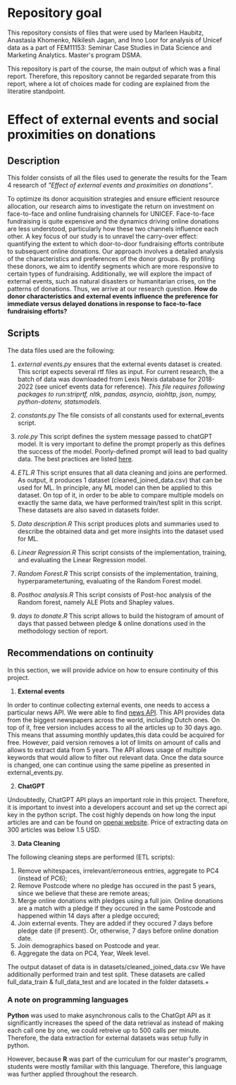 # Repository goal
This repository consists of files that were used by Marleen Haubitz, Anastasia Khomenko, Nikilesh Jagan, and Inno Loor for analysis of Unicef data as a part of FEM11153: Seminar Case Studies in Data Science and Marketing Analytics. Master's program DSMA.

This repository is part of the course, the main output of which was a final report. Therefore, this repository cannot be regarded separate from this report, where a lot of choices made for coding are explained from the literatire standpoint.

# Effect of external events and social proximities on donations

## Description

This folder consists of all the files used to generate the results for the Team 4 research of _"Effect of external events and proximities on donations"_. 

To optimize its donor acquisition strategies and ensure efficient resource allocation, our research aims to investigate the return on investment on face-to-face and online fundraising channels for UNICEF. Face-to-face fundraising is quite expensive and the dynamics driving online donations are less understood, particularly how these two channels influence each other. A key focus of our study is to unravel the carry-over effect: quantifying the extent to which door-to-door fundraising efforts contribute to subsequent online donations. 
Our approach involves a detailed analysis of the characteristics and preferences of the donor groups. By profiling these donors, we aim to identify segments which are more responsive to certain types of fundraising. Additionally, we will explore the impact of external events, such as natural disasters or humanitarian crises, on the patterns of donations. Thus, we arrive at our research question.
**How do donor characteristics and external events influence the preference for immediate versus delayed donations in response to face-to-face fundraising efforts?**


## Scripts

The data files used are the following:

1. _external events.py_ ensures that the external events dataset is created. This script expects several rtf files as input. For current research, the a batch of data was downloaded from Lexis Nexis database for 2018-2022 (see unicef events data for reference). _This file requires following packages to run:striprtf, nltk, pandas, asyncio, aiohttp, json, numpy, python-dotenv, statsmodels_. 

2. _constants.py_ The file consists of all constants used for external_events script.

3. _role.py_ This script defines the system message passed to chatGPT model. It is very important to define the prompt properly as this defines the success of the model. Poorly-defined prompt will lead to bad quality data. The best practices are listed [here](https://platform.openai.com/docs/guides/prompt-engineering/strategy-write-clear-instructions).

4. _ETL.R_ This script ensures that all data cleaning and joins are performed. As output, it produces 1 dataset (cleaned_joined_data.csv) that can be used for ML. In principle, any ML model can then be applied to this dataset. On top of it, in order to be able to compare multiple models on exactly the same data, we have performed train/test split in this script. These datasets are also saved in datasets folder.

5. _Data description.R_ This script produces plots and summaries used to describe the obtained data and get more insights into the dataset used for ML.


6. _Linear Regression.R_ This script consists of the implementation, training, and evaluating the Linear Regression model.

7. _Random Forest.R_ This script consists of the implementation, training, hyperparametertuning, evaluating of the Random Forest model.

8. _Posthoc analysis.R_ This script consists of Post-hoc analysis of the Random forest, namely ALE Plots and Shapley values.

9. _days to donate.R_ This script allows to build the histogram of amount of days that passed between pledge & online donations used in the methodology section of report.

## Recommendations on continuity

In this section, we will provide advice on how to ensure continuity of this project.

1. **External events**

In order to continue collecting external events, one needs to access a particular news API. We were able to find [news API](https://newsapi.org/). This API provides data from the biggest newspapers across the world, including Dutch ones. On top of it, free version includes access to all the articles up to 30 days ago. This means that assuming monthly updates,this data could be acquired for free. However, paid version removes a lot of limits on amount of calls and allows to extract data from 5 years. The API allows usage of multiple keywords that would allow to filter out relevant data. Once the data source is changed, one can continue using the same pipeline as presented in external_events.py.

2. **ChatGPT**

Undoubtedly, ChatGPT API plays an important role in this project. Therefore, it is important to invest into a developers account and set up the correct api key in the python script. The cost highly depends on how long the input articles are and can be found on [openai website](https://openai.com/pricing). Price of extracting data on 300 articles was below 1.5 USD.

3. **Data Cleaning**

The following cleaning steps are performed (ETL scripts):

1. Remove whitespaces, irrelevant/erroneous entries, aggregate to PC4 (instead of PC6);
2. Remove Postcode where no pledge has occured in the past 5 years, since we believe that these are remote areas;
3. Merge online donations with pledges using a full join. Online donations are a match with a pledge if they occured in the same Postcode and happened within 14 days after a pledge occured;
4. Join external events. They are added if they occured 7 days before pledge date (if present). Or, otherwise, 7 days before online donation date.
5. Join demographics based on Postcode and year.
6. Aggregate the data on PC4, Year, Week level. 

The output dataset of data is in datasets/cleaned_joined_data.csv
We have additionally performed train and test split. These datasets are called full_data_train & full_data_test and are located in the folder datasets.+


### A note on programming languages

**Python** was used to make asynchronous calls to the ChatGpt API as it significantly increases the speed of the data retrieval as instead of making each call one by one, we could retreive up to 500 calls per minute. Therefore, the data extraction for external datasets was setup fully in python. 

However, because **R** was part of the curriculum for our master's programm, students were mostly familiar with this language. Therefore, this language was further applied throughout the research.
